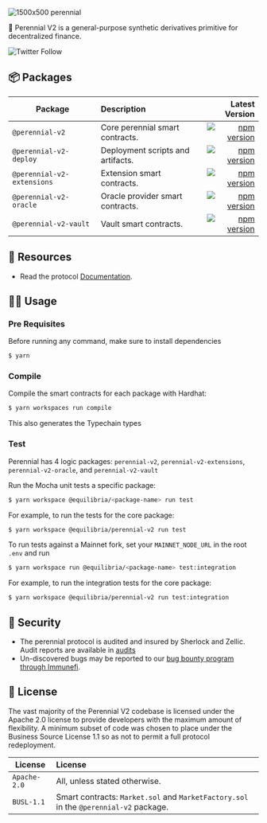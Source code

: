 ![1500x500 perennial](https://github.com/equilibria-xyz/perennial-v2/assets/747165/ef24cb94-b774-428f-9a5f-7ee7b347a36c)

🌸 Perennial V2 is a general-purpose synthetic derivatives primitive for decentralized finance.

![Twitter Follow](https://twitter.com/perenniallabs)

## 📦 Packages

| Package                    | Description                       |                                                                                                                                       Latest Version |
| -------------------------- | :-------------------------------- | ---------------------------------------------------------------------------------------------------------------------------------------------------: |
| `@perennial-v2`            | Core perennial smart contracts.   |                       [![npm version](https://badge.fury.io/js/@equilibria%2Fperennial-v2.svg)](https://badge.fury.io/js/@equilibria%2Fperennial-v2) |
| `@perennial-v2-deploy`     | Deployment scripts and artifacts. |         [![npm version](https://badge.fury.io/js/@equilibria%2Fperennial-v2-deploy.svg)](https://badge.fury.io/js/@equilibria%2Fperennial-v2-deploy) |
| `@perennial-v2-extensions` | Extension smart contracts.        | [![npm version](https://badge.fury.io/js/@equilibria%2Fperennial-v2-extensions.svg)](https://badge.fury.io/js/@equilibria%2Fperennial-v2-extensions) |
| `@perennial-v2-oracle`     | Oracle provider smart contracts.  |         [![npm version](https://badge.fury.io/js/@equilibria%2Fperennial-v2-oracle.svg)](https://badge.fury.io/js/@equilibria%2Fperennial-v2-oracle) |
| `@perennial-v2-vault`      | Vault smart contracts.            |           [![npm version](https://badge.fury.io/js/@equilibria%2Fperennial-v2-vault.svg)](https://badge.fury.io/js/@equilibria%2Fperennial-v2-vault) |

## 🔗 Resources

- Read the protocol [Documentation](https://docs-v2.perennial.finance/).

## 👨‍💻 Usage

### Pre Requisites

Before running any command, make sure to install dependencies

```sh
$ yarn
```

### Compile

Compile the smart contracts for each package with Hardhat:

```sh
$ yarn workspaces run compile
```

This also generates the Typechain types

### Test

Perennial has 4 logic packages: `perennial-v2`, `perennial-v2-extensions`, `perennial-v2-oracle`, and `perennial-v2-vault`

Run the Mocha unit tests a specific package:

```sh
$ yarn workspace @equilibria/<package-name> run test
```

For example, to run the tests for the core package:

```sh
$ yarn workspace @equilibria/perennial-v2 run test
```

To run tests against a Mainnet fork, set your `MAINNET_NODE_URL` in the root `.env` and run

```sh
$ yarn workspace run @equilibria/<package-name> test:integration
```

For example, to run the integration tests for the core package:

```sh
$ yarn workspace @equilibria/perennial-v2 run test:integration
```

## 🔐 Security

- The perennial protocol is audited and insured by Sherlock and Zellic. Audit reports are available in [audits](audits)
- Un-discovered bugs may be reported to our [bug bounty program through Immunefi](https://immunefi.com/bounty/perennial/).

## 📜 License

The vast majority of the Perennial V2 codebase is licensed under the Apache 2.0 license to provide developers with the maximum amount of flexibility. A minimum subset of code was chosen to place under the Business Source License 1.1 so as not to permit a full protocol redeployment.

| License      | License                                                                               |
| ------------ | :------------------------------------------------------------------------------------ |
| `Apache-2.0` | All, unless stated otherwise.                                                         |
| `BUSL-1.1`   | Smart contracts: `Market.sol` and `MarketFactory.sol` in the `@perennial-v2` package. |
